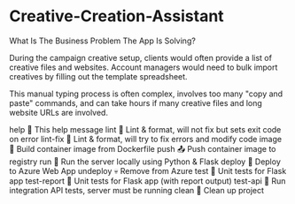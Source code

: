# Creative-Creation-Assistant
 
What Is The Business Problem The App Is Solving?

During the campaign creative setup, clients would often provide a list of creative files and websites. 
Account managers would need to bulk import creatives by filling out the template spreadsheet. 

This manual typing process is often complex, involves too many "copy and paste" commands, and can take hours if many creative files and long website URLs are involved.

help                 💬 This help message
lint                 🔎 Lint & format, will not fix but sets exit code on error
lint-fix             📜 Lint & format, will try to fix errors and modify code
image                🔨 Build container image from Dockerfile
push                 📤 Push container image to registry
run                  🏃 Run the server locally using Python & Flask
deploy               🚀 Deploy to Azure Web App
undeploy             💀 Remove from Azure
test                 🎯 Unit tests for Flask app
test-report          🎯 Unit tests for Flask app (with report output)
test-api             🚦 Run integration API tests, server must be running
clean                🧹 Clean up project

